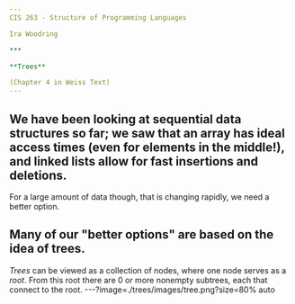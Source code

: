 ```yaml
---
CIS 263 - Structure of Programming Languages

Ira Woodring

***

**Trees**

(Chapter 4 in Weiss Text)
---
```

We have been looking at sequential data structures so far;  we saw that an array has ideal access times (even for elements in the middle!), and linked lists allow for fast insertions and deletions.
---
For a large amount of data though, that is changing rapidly, we need a better option.

Many of our "better options" are based on the idea of trees.
---
*Trees* can be viewed as a collection of nodes, where one node serves as a *root*.  From this root there are 0 or more nonempty subtrees, each that connect to the root.
---?image=./trees/images/tree.png?size=80% auto
